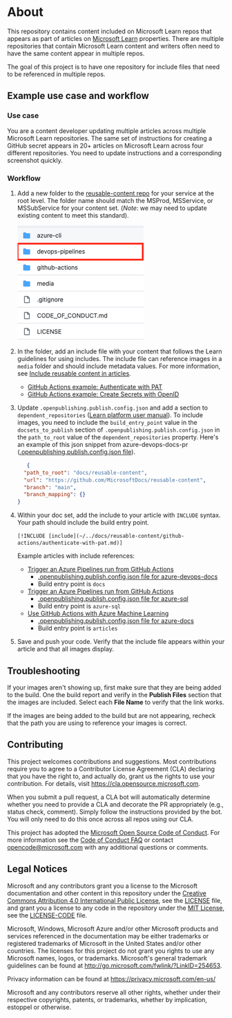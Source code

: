 # About

This repository contains content included on Microsoft Learn repos that appears as part of articles on [Microsoft Learn](https://learn.microsoft.com) properties. There are multiple repositories that contain Microsoft Learn content and writers often need to have the same content appear in multiple repos.

The goal of this project is to have one repository for include files that need to be referenced in multiple repos.

## Example use case and workflow

### Use case

You are a content developer updating multiple articles across multiple Microsoft Learn repositories. The same set of instructions for creating a GitHub secret appears in 20+ articles on Microsoft Learn across four different repositories. 
You need to update instructions and a corresponding screenshot quickly.

### Workflow

1. Add a new folder to the [reusable-content repo](https://github.com/MicrosoftDocs/reusable-content) for your service at the root level. The folder name should match the MSProd, MSService, or MSSubService for your content set. (_Note_: we may need to update existing content to meet this standard).
    
    ![Screenshot of service folders at root level.](media/service-level-folders.png?raw=true "Service folders")

2. In the folder, add an include file with your content that follows the Learn guidelines for using includes. The include file can reference images in a `media` folder and should include metadata values.  For more information, see [Include reusable content in articles](https://review.learn.microsoft.com/en-us/help/platform/includes-best-practices).
    * [GitHub Actions example: Authenticate with PAT](github-actions/authenticate-with-pat.md)
    * [GitHub Actions example: Create Secrets with OpenID](github-actions/create-secrets-with-openid.md)

3. Update `.openpublishing.publish.config.json` and add a section to `dependent_repositories` ([Learn platform user manual](https://review.learn.microsoft.com/en-us/help/platform/includes-best-practices?branch=main#cross-repo-includes)). To include images, you need to include the `build_entry_point` value in the `docsets_to_publish` section of `.openpublishing.publish.config.json` in the `path_to_root` value of the `dependent_repositories` property. Here's an example of this json snippet from azure-devops-docs-pr ([.openpublishing.publish.config.json file](https://github.com/MicrosoftDocs/azure-devops-docs/blob/main/.openpublishing.publish.config.json#L84)).

    ```json
       {
      "path_to_root": "docs/reusable-content",
      "url": "https://github.com/MicrosoftDocs/reusable-content",
      "branch": "main",
      "branch_mapping": {}
    }
    ```

4. Within your doc set, add the include to your article with `INCLUDE` syntax. Your path should include the build entry point.

    ```code
    [!INCLUDE [include](~/../docs/reusable-content/github-actions/authenticate-with-pat.md)]
    ```

    Example articles with include references:
    * [Trigger an Azure Pipelines run from GitHub Actions](https://raw.githubusercontent.com/MicrosoftDocs/azure-devops-docs/main/docs/pipelines/ecosystems/github-actions.md)
        * [.openpublishing.publish.config.json file for azure-devops-docs](https://github.com/MicrosoftDocs/azure-devops-docs/blob/main/.openpublishing.publish.config.json#L84)
        * Build entry point is `docs`
    * [Trigger an Azure Pipelines run from GitHub Actions](https://raw.githubusercontent.com/MicrosoftDocs/sql-docs/live/azure-sql/database/connect-github-actions-sql-db.md)
        * [.openpublishing.publish.config.json file for azure-sql](https://github.com/MicrosoftDocs/sql-docs/blob/live/.openpublishing.publish.config.json#L120)
        * Build entry point is `azure-sql`
    * [Use GitHub Actions with Azure Machine Learning](https://raw.githubusercontent.com/MicrosoftDocs/azure-docs/main/articles/machine-learning/how-to-github-actions-machine-learning.md)
        * [.openpublishing.publish.config.json file for azure-docs](https://github.com/MicrosoftDocs/azure-docs/blob/main/.openpublishing.publish.config.json#L888)
        * Build entry point is `articles`

5. Save and push your code. Verify that the include file appears within your article and that all images display. 

## Troubleshooting

If your images aren't showing up, first make sure that they are being added to the build. One the build report and verify in the **Publish Files** section that the images are included. Select each **File Name** to verify that the link works.

If the images are being added to the build but are not appearing, recheck that the path you are using to reference your images is correct.

## Contributing

This project welcomes contributions and suggestions.  Most contributions require you to agree to a
Contributor License Agreement (CLA) declaring that you have the right to, and actually do, grant us
the rights to use your contribution. For details, visit https://cla.opensource.microsoft.com.

When you submit a pull request, a CLA bot will automatically determine whether you need to provide
a CLA and decorate the PR appropriately (e.g., status check, comment). Simply follow the instructions
provided by the bot. You will only need to do this once across all repos using our CLA.

This project has adopted the [Microsoft Open Source Code of Conduct](https://opensource.microsoft.com/codeofconduct/).
For more information see the [Code of Conduct FAQ](https://opensource.microsoft.com/codeofconduct/faq/) or
contact [opencode@microsoft.com](mailto:opencode@microsoft.com) with any additional questions or comments.

## Legal Notices

Microsoft and any contributors grant you a license to the Microsoft documentation and other content
in this repository under the [Creative Commons Attribution 4.0 International Public License](https://creativecommons.org/licenses/by/4.0/legalcode),
see the [LICENSE](LICENSE) file, and grant you a license to any code in the repository under the [MIT License](https://opensource.org/licenses/MIT), see the
[LICENSE-CODE](LICENSE-CODE) file.

Microsoft, Windows, Microsoft Azure and/or other Microsoft products and services referenced in the documentation
may be either trademarks or registered trademarks of Microsoft in the United States and/or other countries.
The licenses for this project do not grant you rights to use any Microsoft names, logos, or trademarks.
Microsoft's general trademark guidelines can be found at http://go.microsoft.com/fwlink/?LinkID=254653.

Privacy information can be found at https://privacy.microsoft.com/en-us/

Microsoft and any contributors reserve all other rights, whether under their respective copyrights, patents,
or trademarks, whether by implication, estoppel or otherwise.
